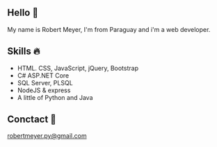 ## Hello 👋
My name is Robert Meyer, I'm from Paraguay and i'm a web developer. 
## Skills 🔥
* HTML. CSS, JavaScript, jQuery, Bootstrap
* C# ASP.NET Core
* SQL Server, PLSQL
* NodeJS & express
* A little of Python and Java
## Conctact 📧
robertmeyer.py@gmail.com

